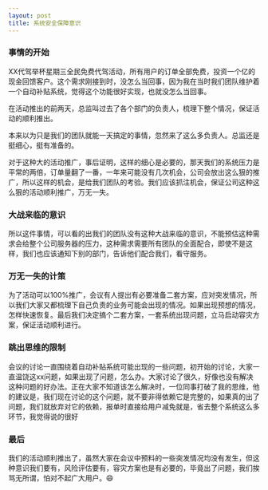 ```yaml
---
layout: post
title: 系统安全保障意识
---
```


### 事情的开始
XX代驾举杯星期三全民免费代驾活动，所有用户的订单全部免费，投资一个亿的现金回馈客户。这个需求刚接到时，没怎么当回事，因为我在当时我们团队维护着一个自动补贴系统，觉得这个功能很好实现，也就没怎么当回事。

在活动推出的前两天，总监叫过去了各个部门的负责人，梳理下整个情况，保证活动的顺利推出。

本来以为只是我们的团队就能一天搞定的事情，忽然来了这么多负责人。总监还是挺细心，挺有准备的。

对于这种大的活动推广，事后证明，这样的细心是必要的，那天我们的系统压力是平常的两倍，订单量翻了一番，一年来可能没有几次机会，公司会放出这么狠的推广，所以这样的机会，是给我们团队的考验。我们应该抓注机会，保证公司这种这么狠的活动顺利推广，万无一失。

### 大战来临的意识
所以这件事情，可以看的出我们的团队没有这种大战来临的意识，不能预估这种需求会给整个公司服务器的压力，这种需求需要所有团队的全面配合，即使不是这样，我们也应该通知下别的部门，告诉他们配合我们，看守服务。

### 万无一失的计策
为了活动可以100%推广，会议有人提出有必要准备二套方案，应对突发情况，所以我们大家又都梳理下自己负责的业务可能会出现的情况。如果出现预想的情况，怎样快速恢复。最后我们决定搞个二套方案，一套系统出现问题，立马启动容灾方案，保证活动顺利进行。

### 跳出思维的限制
会议的讨论一直围绕着自动补贴系统可能出现的一些问题，初开始的讨论，大家一直温饶这xx问题，如果出现了问题，怎么办。大家讨论了很久，好像也没有解决这种问题的好办法。正在大家不知道该怎么解决时，一位同事打破了我的思维，他的建议是，我们现在讨论的这个问题，就不要非得依赖它是完整的，如果真的出了问题，我们就放弃对它的依赖，报单时直接给用户减免就是，省去整个系统这么多环节，我觉得说的很好

### 最后
我们的活动顺利推出了，虽然大家在会议中预料的一些突发情况均没有发生，但这种意识我们要有，风险评估要有，容灾方案也是有必要的，毕竟出了问题，我们挨骂无所谓，怕对不起广大用户。😄




